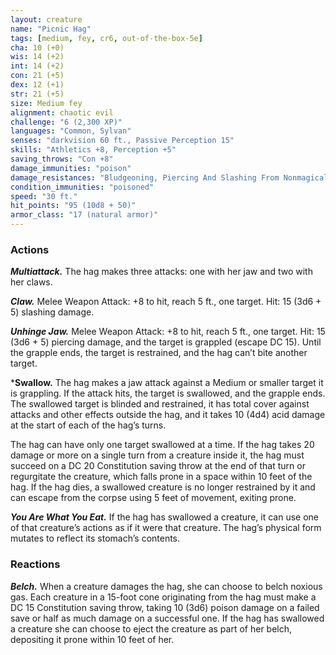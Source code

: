 ```yaml
---
layout: creature
name: "Picnic Hag"
tags: [medium, fey, cr6, out-of-the-box-5e]
cha: 10 (+0)
wis: 14 (+2)
int: 14 (+2)
con: 21 (+5)
dex: 12 (+1)
str: 21 (+5)
size: Medium fey
alignment: chaotic evil
challenge: "6 (2,300 XP)"
languages: "Common, Sylvan"
senses: "darkvision 60 ft., Passive Perception 15"
skills: "Athletics +8, Perception +5"
saving_throws: "Con +8"
damage_immunities: "poison"
damage_resistances: "Bludgeoning, Piercing And Slashing From Nonmagical Attacks"
condition_immunities: "poisoned"
speed: "30 ft."
hit_points: "95 (10d8 + 50)"
armor_class: "17 (natural armor)"
---
```


### Actions

***Multiattack.*** The hag makes three attacks: one
with her jaw and two with her claws.

***Claw.*** Melee Weapon Attack: +8 to hit, reach 5 ft.,
one target. Hit: 15 (3d6 + 5) slashing damage.

***Unhinge Jaw.*** Melee Weapon Attack: +8 to hit,
reach 5 ft., one target. Hit: 15 (3d6 + 5) piercing
damage, and the target is grappled (escape DC 15).
Until the grapple ends, the target is restrained, and
the hag can’t bite another target.

***Swallow.** The hag makes a jaw attack against a Medium
or smaller target it is grappling. If the attack
hits, the target is swallowed, and the grapple ends.
The swallowed target is blinded and restrained,
it has total cover against attacks and other effects
outside the hag, and it takes 10 (4d4) acid damage
at the start of each of the hag’s turns.

The hag can have only one target swallowed at
a time. If the hag takes 20 damage or more on a
single turn from a creature inside it, the hag must
succeed on a DC 20 Constitution saving throw at
the end of that turn or regurgitate the creature,
which falls prone in a space within 10 feet of the
hag. If the hag dies, a swallowed creature is no longer
restrained by it and can escape from the corpse
using 5 feet of movement, exiting prone.

***You Are What You Eat.*** If the hag has swallowed
a creature, it can use one of that creature’s actions
as if it were that creature. The hag’s physical form
mutates to reflect its stomach’s contents.

### Reactions

***Belch.*** When a creature damages the hag, she can
choose to belch noxious gas. Each creature in a
15-foot cone originating from the hag must make
a DC 15 Constitution saving throw, taking 10 (3d6)
poison damage on a failed save or half as much
damage on a successful one. If the hag has swallowed
a creature she can choose to eject the creature
as part of her belch, depositing it prone within
10 feet of her.
